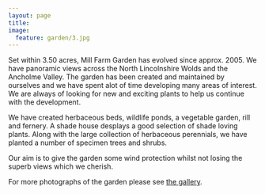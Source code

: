 ```yaml
---
layout: page
title: 
image:
  feature: garden/3.jpg
---
```


Set within 3.50 acres, Mill Farm Garden has evolved since approx. 2005.  We have panoramic views across the North Lincolnshire Wolds and the Ancholme Valley.  The garden has been created and maintained by ourselves and we have spent alot of time developing many areas of interest.  We are always of looking for new and exciting plants to help us continue with the development.

We have created herbaceous beds, wildlife ponds, a vegetable garden, rill and fernery.  A shade house desplays a good selection of shade loving plants.  Along with the large collection of herbaceous perennials, we have planted a number of specimen trees and shrubs.

Our aim is to give the garden some wind protection whilst not losing the superb views which we cherish.

For more photographs of the garden please see [the gallery](/gallery).
